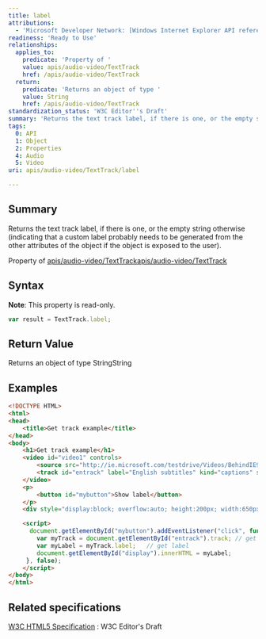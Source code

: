 ```yaml
---
title: label
attributions:
  - 'Microsoft Developer Network: [Windows Internet Explorer API reference Article](http://msdn.microsoft.com/en-us/library/ie/hh828809%28v=vs.85%29.aspx)'
readiness: 'Ready to Use'
relationships:
  applies_to:
    predicate: 'Property of '
    value: apis/audio-video/TextTrack
    href: /apis/audio-video/TextTrack
  return:
    predicate: 'Returns an object of type '
    value: String
    href: /apis/audio-video/TextTrack
standardization_status: 'W3C Editor''s Draft'
summary: 'Returns the text track label, if there is one, or the empty string otherwise (indicating that a custom label probably needs to be generated from the other attributes of the object if the object is exposed to the user).'
tags:
  0: API
  1: Object
  2: Properties
  4: Audio
  5: Video
uri: apis/audio-video/TextTrack/label

---
```

## <span>Summary</span>

Returns the text track label, if there is one, or the empty string otherwise (indicating that a custom label probably needs to be generated from the other attributes of the object if the object is exposed to the user).

Property of [apis/audio-video/TextTrack](/apis/audio-video/TextTrack)[apis/audio-video/TextTrack](/apis/audio-video/TextTrack)

## <span>Syntax</span>

**Note**: This property is read-only.

``` js
var result = TextTrack.label;
```

## <span>Return Value</span>

Returns an object of type StringString

## <span>Examples</span>

``` html
<!DOCTYPE HTML>
<html>
<head>
    <title>Get track example</title>
</head>
<body>
    <h1>Get track example</h1>
    <video id="video1" controls>
        <source src="http://ie.microsoft.com/testdrive/Videos/BehindIE9ModernWebStandards/Video.mp4">
        <track id="entrack" label="English subtitles" kind="captions" src="entrack.vtt" srclang="en" default>
    </video>
    <p>
        <button id="mybutton">Show label</button>
    </p>
    <div style="display:block; overflow:auto; height:200px; width:650px;" id="display"></div>

    <script>
      document.getElementById("mybutton").addEventListener("click", function () {
        var myTrack = document.getElementById("entrack").track; // get text track from track element
        var myLabel = myTrack.label;   // get label
        document.getElementById("display").innerHTML = myLabel;
     }, false);
    </script>
</body>
</html>
```

## <span>Related specifications</span>

[W3C HTML5 Specification](http://dev.w3.org/html5/spec/single-page.html)
:   W3C Editor's Draft
